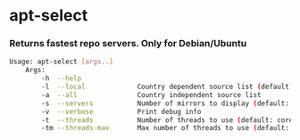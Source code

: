 # apt-select
### Returns fastest repo servers. Only for Debian/Ubuntu

```bash
Usage: apt-select [args..]
	Args:
		-h  --help														Print help
		-l  --local             Country dependent source list (default)
		-a  --all               Country independent source list
		-s  --servers           Number of mirrors to display (default: 5)
		-v  --verbose           Print debug info
		-t  --threads           Number of threads to use (default: coresX4, overrides threads-max)
		-tm --threads-max       Max number of threads to use (default: 32)
```
